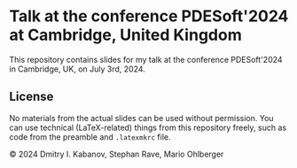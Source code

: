 # Talk at the conference PDESoft'2024 at Cambridge, United Kingdom

This repository contains slides for my talk at the conference PDESoft'2024
in Cambridge, UK, on July 3rd, 2024.


## License

No materials from the actual slides can be used without permission.
You can use technical (LaTeX-related) things from this repository freely,
such as code from the preamble and `.latexmkrc` file.

© 2024 Dmitry I. Kabanov, Stephan Rave, Mario Ohlberger
